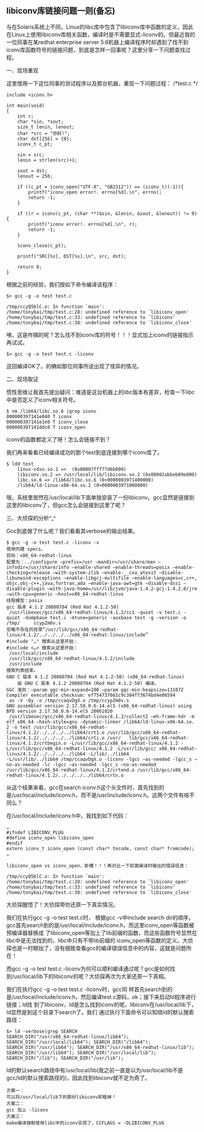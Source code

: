 ## libiconv库链接问题一则(备忘)

与在Solaris系统上不同，Linux的libc库中包含了libiconv库中函数的定义，因此在Linux上使用libiconv库相关函数，编译时是不需要显式-liconv的。但最近我的一位同事在某redhat enterprise server 5.6机器上编译程序时却遇到了找不到iconv库函数符号的链接问题，到底是怎样一回事呢？这里分享一下问题查找过程。

一、现场重现

这里借用一下这位同事的测试程序以及那台机器，重现一下问题过程：
/*test.c */
```
include <iconv.h>

int main(void)
{
    int r;
    char *sin, *sout;
    size_t lenin, lenout;
    char *src = "你好!";
    char dst[256] = {0};
    iconv_t c_pt;  

    sin = src;
    lenin = strlen(src)+1;

    sout = dst;
    lenout = 256;

    if ((c_pt = iconv_open("UTF-8", "GB2312")) == (iconv_t)(-1)){
        printf("iconv_open error!. errno[%d].\n", errno);
        return -1;
    }

    if ((r = iconv(c_pt, (char **)&sin, &lenin, &sout, &lenout)) != 0){
        printf("iconv error!. errno[%d].\n", r);
        return -1;
    }  

    iconv_close(c_pt);

    printf("SRC[%s], DST[%s].\n", src, dst);

    return 0;
}
```
根据之前的经验，我们按如下命令编译该程序：
```
$> gcc -g -o test test.c

/tmp/ccyQ5blC.o: In function `main':
/home/tonybai/tmp/test.c:28: undefined reference to `libiconv_open'
/home/tonybai/tmp/test.c:33: undefined reference to `libiconv'
/home/tonybai/tmp/test.c:38: undefined reference to `libiconv_close'
```
咦，这是咋搞的呢？怎么找不到iconv库的符号！！！显式加上iconv的链接指示再试试。
```
$> gcc -g -o test test.c -liconv
```
这回编译OK了。的确如那位同事所说出现了怪异的情况。

二、现场取证

惯性思维让我首先提出疑问：难道是这台机器上的libc版本有差异，检查一下libc中是否定义了iconv相关符号。
```
$ nm /lib64/libc.so.6 |grep iconv
000000397141e040 T iconv
000000397141e1e0 T iconv_close
000000397141ddc0 T iconv_open
```
iconv的函数都定义了呀！怎么会链接不到？

我们再来看看已经编译成功的那个test到底连接到哪个iconv库了。
```
$ ldd test
    linux-vdso.so.1 =>  (0x00007fff77d6b000)
    libiconv.so.2 => /usr/local/lib/libiconv.so.2 (0x00002abbeb09e000)
    libc.so.6 => /lib64/libc.so.6 (0×0000003971400000)
    /lib64/ld-linux-x86-64.so.2 (0×0000003971000000)
```
哦，系统里居然在/usr/local/lib下面单独安装了一份libiconv。gcc显然是链接到这里的libiconv了，但gcc怎么会链接到这里了呢？

三、大侦探的分析^_^

Gcc到底做了什么呢？我们看看其verbose的输出结果。
```
$ gcc -g -o test test.c -liconv -v
使用内建 specs。
目标：x86_64-redhat-linux
配置为：../configure –prefix=/usr –mandir=/usr/share/man –infodir=/usr/share/info –enable-shared –enable-threads=posix –enable-          checking=release –with-system-zlib –enable-__cxa_atexit –disable-libunwind-exceptions –enable-libgcj-multifile –enable-languages=c,c++,   objc,obj-c++,java,fortran,ada –enable-java-awt=gtk –disable-dssi –disable-plugin –with-java-home=/usr/lib/jvm/java-1.4.2-gcj-1.4.2.0/jre –with-cpu=generic –host=x86_64-redhat-linux
线程模型：posix
gcc 版本 4.1.2 20080704 (Red Hat 4.1.2-50)
 /usr/libexec/gcc/x86_64-redhat-linux/4.1.2/cc1 -quiet -v test.c -quiet -dumpbase test.c -mtune=generic -auxbase test -g -version -o /tmp/     ccypZm0v.s
忽略不存在的目录“/usr/lib/gcc/x86_64-redhat-linux/4.1.2/../../../../x86_64-redhat-linux/include”
#include "…" 搜索从这里开始：
#include <…> 搜索从这里开始：
 /usr/local/include
 /usr/lib/gcc/x86_64-redhat-linux/4.1.2/include
 /usr/include
搜索列表结束。
GNU C 版本 4.1.2 20080704 (Red Hat 4.1.2-50) (x86_64-redhat-linux)
    由 GNU C 版本 4.1.2 20080704 (Red Hat 4.1.2-50) 编译。
GGC 准则：–param ggc-min-expand=100 –param ggc-min-heapsize=131072
Compiler executable checksum: ef754737661c9c384f73674bd4e06594
 as -V -Qy -o /tmp/ccaqvDgX.o /tmp/ccypZm0v.s
GNU assembler version 2.17.50.0.6-14.el5 (x86_64-redhat-linux) using BFD version 2.17.50.0.6-14.el5 20061020
 /usr/libexec/gcc/x86_64-redhat-linux/4.1.2/collect2 –eh-frame-hdr -m elf_x86_64 –hash-style=gnu -dynamic-linker /lib64/ld-linux-x86-64.so.  2 -o test /usr/lib/gcc/x86_64-redhat-linux/4.1.2/../../../../lib64/crt1.o /usr/lib/gcc/x86_64-redhat-linux/4.1.2/../../../../lib64/crti.o /usr/   lib/gcc/x86_64-redhat-linux/4.1.2/crtbegin.o -L/usr/lib/gcc/x86_64-redhat-linux/4.1.2 -L/usr/lib/gcc/x86_64-redhat-linux/4.1.2 -L/usr/lib/gcc/ x86_64-redhat-linux/4.1.2/../../../../lib64 -L/lib/../lib64
-L/usr/lib/../lib64 /tmp/ccaqvDgX.o -liconv -lgcc –as-needed -lgcc_s –no-as-needed -lc -lgcc –as-needed -lgcc_s –no-as-needed /usr/lib/gcc/x86_64-redhat-linux/4.1.2/crtend.o /usr/lib/gcc/x86_64-redhat-linux/4.1.2/../../../../lib64/crtn.o
```
从这个结果来看，gcc在search iconv.h这个头文件时，首先找到的是/usr/local/include/iconv.h，而不是/usr/include/iconv.h。这两个文件有啥不同么？

在/usr/local/include/iconv.h中，我找到如下代码：
```
…
#ifndef LIBICONV_PLUG
#define iconv_open libiconv_open
#endif
extern iconv_t iconv_open (const char* tocode, const char* fromcode);
…

libiconv_open vs iconv_open，卧槽！！！再对比一下前面编译时输出的错误信息：

/tmp/ccyQ5blC.o: In function `main':
/home/tonybai/tmp/test.c:28: undefined reference to `libiconv_open'
/home/tonybai/tmp/test.c:33: undefined reference to `libiconv'
/home/tonybai/tmp/test.c:38: undefined reference to `libiconv_close'
```
大侦探醒悟了！大侦探带你还原一下真实情况。

我们在执行gcc -g -o test test.c时， 根据gcc -v中include search dir的顺序，gcc首先search到的是/usr/local/include/iconv.h，而这里iconv_open等函数被预编译器替换成 了libiconv_open等加上了lib前缀的函数，而这些函数符号显然在libc中是无法找到的，libc中只有不带lib前缀的 iconv_open等函数的定义。大侦探也是一时眼拙了，没有细致查看gcc的编译错误信息中的内容，这就是问题所在！

而gcc -g -o test test.c -liconv为何可以顺利编译通过呢？gcc是如何找到/usr/local/lib下的libiconv的呢？大侦探再次为大家还原一下真相。

我们在执行gcc -g -o test test.c -liconv时，gcc同 样首先search到的是/usr/local/include/iconv.h，然后编译test.c源码，ok；接下来启动ld程序进行链接；ld找 到了libiconv，ld是怎么找到iconv的呢，libiconv在/usr/local/lib下，ld显然是到这个目录下search了。我们 通过执行下面命令可以知晓ld的默认搜索路径：
```
$> ld -verbose|grep SEARCH
SEARCH_DIR("/usr/x86_64-redhat-linux/lib64"); SEARCH_DIR("/usr/local/lib64"); SEARCH_DIR("/lib64"); SEARCH_DIR("/usr/lib64"); SEARCH_DIR("/usr/x86_64-redhat-linux/lib"); SEARCH_DIR("/usr/lib64"); SEARCH_DIR("/usr/local/lib"); SEARCH_DIR("/lib"); SEARCH_DIR("/usr/lib");
```
ld的默认search路径中有/usr/local/lib(我之前一直是以为/usr/local/lib不是gcc/ld的默认搜索路径的)，因此找到libiconv就不足为奇了。

```
方案一：
可以将/usr/local/lib下的那份libiconv卸载掉！
方案二：
gcc 加上 -liconv
方案三：
make编译强制使用libc中的iconv实现了，CCFLAGS = -DLIBICONV_PLUG
```